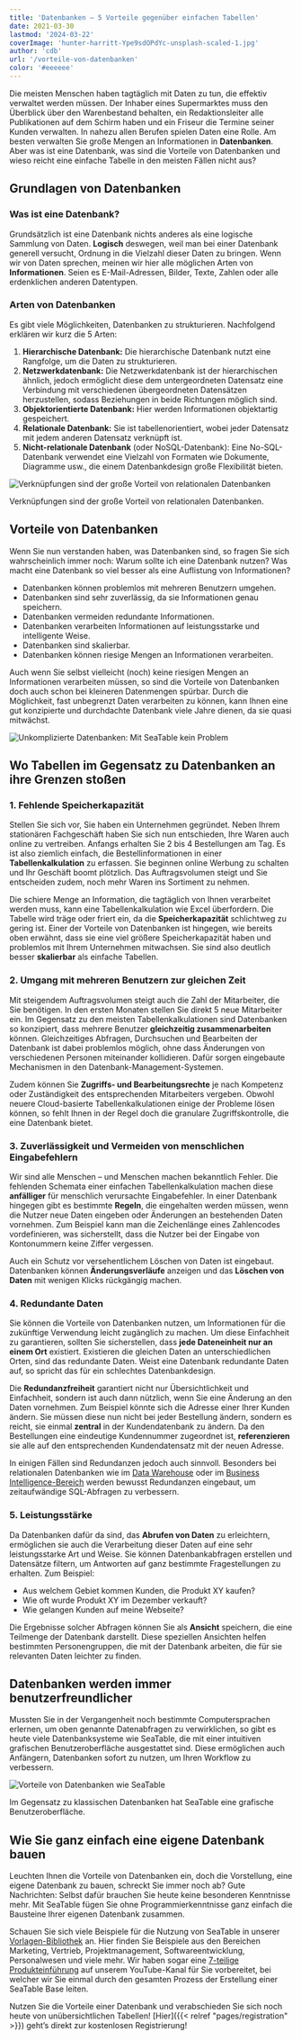 ```yaml
---
title: 'Datenbanken – 5 Vorteile gegenüber einfachen Tabellen'
date: 2021-03-30
lastmod: '2024-03-22'
coverImage: 'hunter-harritt-Ype9sdOPdYc-unsplash-scaled-1.jpg'
author: 'cdb'
url: '/vorteile-von-datenbanken'
color: '#eeeeee'
---
```


Die meisten Menschen haben tagtäglich mit Daten zu tun, die effektiv verwaltet werden müssen. Der Inhaber eines Supermarktes muss den Überblick über den Warenbestand behalten, ein Redaktionsleiter alle Publikationen auf dem Schirm haben und ein Friseur die Termine seiner Kunden verwalten. In nahezu allen Berufen spielen Daten eine Rolle. Am besten verwalten Sie große Mengen an Informationen in **Datenbanken**. Aber was ist eine Datenbank, was sind die Vorteile von Datenbanken und wieso reicht eine einfache Tabelle in den meisten Fällen nicht aus?

## Grundlagen von Datenbanken

### Was ist eine Datenbank?

Grundsätzlich ist eine Datenbank nichts anderes als eine logische Sammlung von Daten. **Logisch** deswegen, weil man bei einer Datenbank generell versucht, Ordnung in die Vielzahl dieser Daten zu bringen. Wenn wir von Daten sprechen, meinen wir hier alle möglichen Arten von **Informationen**. Seien es E-Mail-Adressen, Bilder, Texte, Zahlen oder alle erdenklichen anderen Datentypen.

### Arten von Datenbanken

Es gibt viele Möglichkeiten, Datenbanken zu strukturieren. Nachfolgend erklären wir kurz die 5 Arten:

1. **Hierarchische Datenbank:** Die hierarchische Datenbank nutzt eine Rangfolge, um die Daten zu strukturieren.
2. **Netzwerkdatenbank:** Die Netzwerkdatenbank ist der hierarchischen ähnlich, jedoch ermöglicht diese dem untergeordneten Datensatz eine Verbindung mit verschiedenen übergeordneten Datensätzen herzustellen, sodass Beziehungen in beide Richtungen möglich sind.
3. **Objektorientierte Datenbank:** Hier werden Informationen objektartig gespeichert.
4. **Relationale Datenbank:** Sie ist tabellenorientiert, wobei jeder Datensatz mit jedem anderen Datensatz verknüpft ist.
5. **Nicht-relationale Datenbank** (oder NoSQL-Datenbank): Eine No-SQL-Datenbank verwendet eine Vielzahl von Formaten wie Dokumente, Diagramme usw., die einem Datenbankdesign große Flexibilität bieten.

![Verknüpfungen sind der große Vorteil von relationalen Datenbanken](images/hunter-harritt-Ype9sdOPdYc-unsplash-scaled-1.jpg)

Verknüpfungen sind der große Vorteil von relationalen Datenbanken.

## Vorteile von Datenbanken

Wenn Sie nun verstanden haben, was Datenbanken sind, so fragen Sie sich wahrscheinlich immer noch: Warum sollte ich eine Datenbank nutzen? Was macht eine Datenbank so viel besser als eine Auflistung von Informationen?

- Datenbanken können problemlos mit mehreren Benutzern umgehen.
- Datenbanken sind sehr zuverlässig, da sie Informationen genau speichern.
- Datenbanken vermeiden redundante Informationen.
- Datenbanken verarbeiten Informationen auf leistungsstarke und intelligente Weise.
- Datenbanken sind skalierbar.
- Datenbanken können riesige Mengen an Informationen verarbeiten.

Auch wenn Sie selbst vielleicht (noch) keine riesigen Mengen an Informationen verarbeiten müssen, so sind die Vorteile von Datenbanken doch auch schon bei kleineren Datenmengen spürbar. Durch die Möglichkeit, fast unbegrenzt Daten verarbeiten zu können, kann Ihnen eine gut konzipierte und durchdachte Datenbank viele Jahre dienen, da sie quasi mitwächst.

![Unkomplizierte Datenbanken: Mit SeaTable kein Problem](images/pexels-christina-morillo-1181354-e1634551763220.jpg)

## Wo Tabellen im Gegensatz zu Datenbanken an ihre Grenzen stoßen

### 1\. Fehlende Speicherkapazität

Stellen Sie sich vor, Sie haben ein Unternehmen gegründet. Neben Ihrem stationären Fachgeschäft haben Sie sich nun entschieden, Ihre Waren auch online zu vertreiben. Anfangs erhalten Sie 2 bis 4 Bestellungen am Tag. Es ist also ziemlich einfach, die Bestellinformationen in einer **Tabellenkalkulation** zu erfassen. Sie beginnen online Werbung zu schalten und Ihr Geschäft boomt plötzlich. Das Auftragsvolumen steigt und Sie entscheiden zudem, noch mehr Waren ins Sortiment zu nehmen.

Die schiere Menge an Information, die tagtäglich von Ihnen verarbeitet werden muss, kann eine Tabellenkalkulation wie Excel überfordern. Die Tabelle wird träge oder friert ein, da die **Speicherkapazität** schlichtweg zu gering ist. Einer der Vorteile von Datenbanken ist hingegen, wie bereits oben erwähnt, dass sie eine viel größere Speicherkapazität haben und problemlos mit Ihrem Unternehmen mitwachsen. Sie sind also deutlich besser **skalierbar** als einfache Tabellen.

### 2\. Umgang mit mehreren Benutzern zur gleichen Zeit

Mit steigendem Auftragsvolumen steigt auch die Zahl der Mitarbeiter, die Sie benötigen. In den ersten Monaten stellen Sie direkt 5 neue Mitarbeiter ein. Im Gegensatz zu den meisten Tabellenkalkulationen sind Datenbanken so konzipiert, dass mehrere Benutzer **gleichzeitig zusammenarbeiten** können. Gleichzeitiges Abfragen, Durchsuchen und Bearbeiten der Datenbank ist dabei problemlos möglich, ohne dass Änderungen von verschiedenen Personen miteinander kollidieren. Dafür sorgen eingebaute Mechanismen in den Datenbank-Management-Systemen.

Zudem können Sie **Zugriffs- und Bearbeitungsrechte** je nach Kompetenz oder Zuständigkeit des entsprechenden Mitarbeiters vergeben. Obwohl neuere Cloud-basierte Tabellenkalkulationen einige der Probleme lösen können, so fehlt Ihnen in der Regel doch die granulare Zugriffskontrolle, die eine Datenbank bietet.

### 3\. Zuverlässigkeit und Vermeiden von menschlichen Eingabefehlern

Wir sind alle Menschen – und Menschen machen bekanntlich Fehler. Die fehlenden Schemata einer einfachen Tabellenkalkulation machen diese **anfälliger** für menschlich verursachte Eingabefehler. In einer Datenbank hingegen gibt es bestimmte **Regeln**, die eingehalten werden müssen, wenn die Nutzer neue Daten eingeben oder Änderungen an bestehenden Daten vornehmen. Zum Beispiel kann man die Zeichenlänge eines Zahlencodes vordefinieren, was sicherstellt, dass die Nutzer bei der Eingabe von Kontonummern keine Ziffer vergessen.

Auch ein Schutz vor versehentlichem Löschen von Daten ist eingebaut. Datenbanken können **Änderungsverläufe** anzeigen und das **Löschen von Daten** mit wenigen Klicks rückgängig machen.

### 4\. Redundante Daten

Sie können die Vorteile von Datenbanken nutzen, um Informationen für die zukünftige Verwendung leicht zugänglich zu machen. Um diese Einfachheit zu garantieren, sollten Sie sicherstellen, dass **jede Dateneinheit nur an einem Ort** existiert. Existieren die gleichen Daten an unterschiedlichen Orten, sind das redundante Daten. Weist eine Datenbank redundante Daten auf, so spricht das für ein schlechtes Datenbankdesign.

Die **Redundanzfreiheit** garantiert nicht nur Übersichtlichkeit und Einfachheit, sondern ist auch dann nützlich, wenn Sie eine Änderung an den Daten vornehmen. Zum Beispiel könnte sich die Adresse einer Ihrer Kunden ändern. Sie müssen diese nun nicht bei jeder Bestellung ändern, sondern es reicht, sie einmal **zentral** in der Kundendatenbank zu ändern. Da den Bestellungen eine eindeutige Kundennummer zugeordnet ist, **referenzieren** sie alle auf den entsprechenden Kundendatensatz mit der neuen Adresse.

In einigen Fällen sind Redundanzen jedoch auch sinnvoll. Besonders bei relationalen Datenbanken wie im [Data Warehouse](https://de.wikipedia.org/wiki/Data_Warehouse) oder im [Business Intelligence-Bereich](https://de.wikipedia.org/wiki/Business_Intelligence) werden bewusst Redundanzen eingebaut, um zeitaufwändige SQL-Abfragen zu verbessern.

### 5\. Leistungsstärke

Da Datenbanken dafür da sind, das **Abrufen von Daten** zu erleichtern, ermöglichen sie auch die Verarbeitung dieser Daten auf eine sehr leistungsstarke Art und Weise. Sie können Datenbankabfragen erstellen und Datensätze filtern, um Antworten auf ganz bestimmte Fragestellungen zu erhalten. Zum Beispiel:

- Aus welchem Gebiet kommen Kunden, die Produkt XY kaufen?
- Wie oft wurde Produkt XY im Dezember verkauft?
- Wie gelangen Kunden auf meine Webseite?

Die Ergebnisse solcher Abfragen können Sie als **Ansicht** speichern, die eine Teilmenge der Datenbank darstellt. Diese speziellen Ansichten helfen bestimmten Personengruppen, die mit der Datenbank arbeiten, die für sie relevanten Daten leichter zu finden.

## Datenbanken werden immer benutzerfreundlicher

Mussten Sie in der Vergangenheit noch bestimmte Computersprachen erlernen, um oben genannte Datenabfragen zu verwirklichen, so gibt es heute viele Datenbanksysteme wie SeaTable, die mit einer intuitiven grafischen Benutzeroberfläche ausgestattet sind. Diese ermöglichen auch Anfängern, Datenbanken sofort zu nutzen, um Ihren Workflow zu verbessern.

![Vorteile von Datenbanken wie SeaTable](images/Teammitglieder-ohne-Zugriff-auf-eine-Base-in-die-Mitarbeiter-Spalte-eintragen.gif)

Im Gegensatz zu klassischen Datenbanken hat SeaTable eine grafische Benutzeroberfläche.

## Wie Sie ganz einfach eine eigene Datenbank bauen

Leuchten Ihnen die Vorteile von Datenbanken ein, doch die Vorstellung, eine eigene Datenbank zu bauen, schreckt Sie immer noch ab? Gute Nachrichten: Selbst dafür brauchen Sie heute keine besonderen Kenntnisse mehr. Mit SeaTable fügen Sie ohne Programmierkenntnisse ganz einfach die Bausteine Ihrer eigenen Datenbank zusammen.

Schauen Sie sich viele Beispiele für die Nutzung von SeaTable in unserer [Vorlagen-Bibliothek](https://seatable.io/vorlagen/) an. Hier finden Sie Beispiele aus den Bereichen Marketing, Vertrieb, Projektmanagement, Softwareentwicklung, Personalwesen und viele mehr. Wir haben sogar eine [7-teilige Produkteinführung](https://www.youtube.com/watch?v=srUQ2fD1FM0&t=32s) auf unserem YouTube-Kanal für Sie vorbereitet, bei welcher wir Sie einmal durch den gesamten Prozess der Erstellung einer SeaTable Base leiten.

Nutzen Sie die Vorteile einer Datenbank und verabschieden Sie sich noch heute von unübersichtlichen Tabellen! [Hier]({{< relref "pages/registration" >}}) geht’s direkt zur kostenlosen Registrierung!
